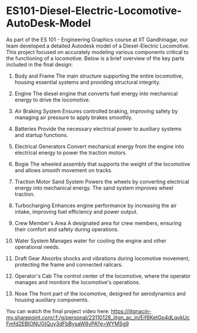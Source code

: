 # ES101-Diesel-Electric-Locomotive-AutoDesk-Model
As part of the ES 101 - Engineering Graphics course at IIT Gandhinagar, our team developed a detailed Autodesk model of a Diesel-Electric Locomotive. This project focused on accurately modeling various components critical to the functioning of a locomotive. Below is a brief overview of the key parts included in the final design:

1. Body and Frame
The main structure supporting the entire locomotive, housing essential systems and providing structural integrity.

3. Engine
The diesel engine that converts fuel energy into mechanical energy to drive the locomotive.

4. Air Braking System
Ensures controlled braking, improving safety by managing air pressure to apply brakes smoothly.

5. Batteries
Provide the necessary electrical power to auxiliary systems and startup functions.

6. Electrical Generators
Convert mechanical energy from the engine into electrical energy to power the traction motors.

7. Bogie
The wheeled assembly that supports the weight of the locomotive and allows smooth movement on tracks.

8. Traction Motor Sand System
Powers the wheels by converting electrical energy into mechanical energy. The sand system improves wheel traction.

9. Turbocharging
Enhances engine performance by increasing the air intake, improving fuel efficiency and power output.

10. Crew Member's Area
A designated area for crew members, ensuring their comfort and safety during operations.

11. Water System
Manages water for cooling the engine and other operational needs.

12. Draft Gear
Absorbs shocks and vibrations during locomotive movement, protecting the frame and connected railcars.

13. Operator's Cab
The control center of the locomotive, where the operator manages and monitors the locomotive's operations.

14. Nose
The front part of the locomotive, designed for aerodynamics and housing auxiliary components.

You can watch the final project video here: https://iitgnacin-my.sharepoint.com/:f:/g/personal/23110128_iitgn_ac_in/Eif8KetGp4dLqvkUcFmfd2EBIONUGIQuy3dFbBysaW8vPA?e=WYMSg9
